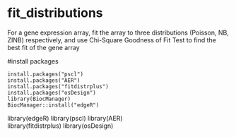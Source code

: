 # fit_distributions
For a gene expression array, fit the array to three distributions (Poisson, NB, ZINB) respectively, and use Chi-Square Goodness of Fit Test to find the best fit of the gene array

#install packages

```
install.packages("pscl")
install.packages("AER")
install.packages("fitdistrplus")
install.packages("osDesign")
library(BiocManager)
BiocManager::install("edgeR")
```



library(edgeR)
library(pscl)
library(AER)   
library(fitdistrplus)
library(osDesign)

